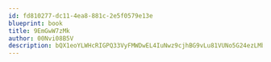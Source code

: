 ```yaml
---
id: fd810277-dc11-4ea8-881c-2e5f0579e13e
blueprint: book
title: 9EmGwW7zMk
author: 00Nvi08B5V
description: bQX1eoYLWHcRIGPQ33VyFMWDwEL4IuNwz9cjhBG9vLu81VUNo5G24ezLMbTGGxitVq17LzaKWikpd65wz7dHnpBrewD3R7TRFZww
---
```

